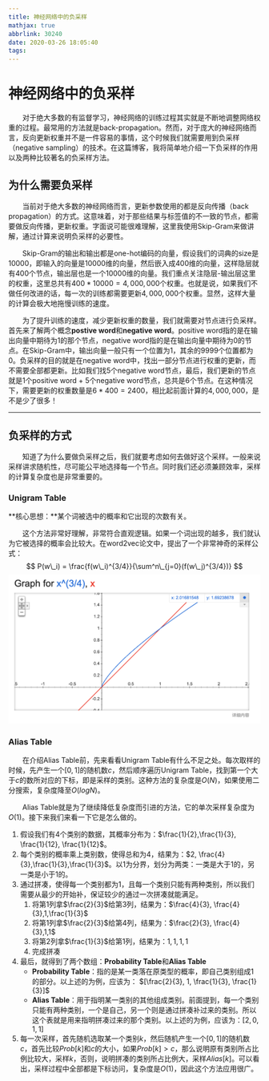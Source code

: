 ```yaml
---
title: 神经网络中的负采样
mathjax: true
abbrlink: 30240
date: 2020-03-26 18:05:40
tags:
---
```


# 神经网络中的负采样

&emsp;&emsp;对于绝大多数的有监督学习，神经网络的训练过程其实就是不断地调整网络权重的过程。最常用的方法就是back-propagation。然而，对于庞大的神经网络而言，反向更新权重并不是一件容易的事情，这个时候我们就需要用到负采样（negative sampling）的技术。在这篇博客，我将简单地介绍一下负采样的作用以及两种比较著名的负采样方法。

<!-- more -->

## 为什么需要负采样

&emsp;&emsp;当前对于绝大多数的神经网络而言，更新参数使用的都是反向传播（back propagation）的方式。这意味着，对于那些结果与标签值的不一致的节点，都需要做反向传播，更新权重。字面说可能很难理解，这里我使用Skip-Gram来做讲解，通过计算来说明负采样的必要性。

&emsp;&emsp;Skip-Gram的输出和输出都是one-hot编码的向量，假设我们的词典的size是10000，即输入的向量是10000维的向量，然后嵌入成400维的向量，这样隐层就有400个节点，输出层也是一个10000维的向量。我们重点关注隐层-输出层这里的权重，这里总共有$400 * 10000 = 4,000,000$个权重。也就是说，如果我们不做任何改进的话，每一次的训练都需要更新$4,000,000$个权重。显然，这样大量的计算会极大地拖慢训练的速度。

&emsp;&emsp;为了提升训练的速度，减少更新权重的数量，我们就需要对节点进行负采样。首先来了解两个概念**postive word**和**negative word**。positive word指的是在输出向量中期待为1的那个节点，negative word指的是在输出向量中期待为0的节点。在Skip-Gram中，输出向量一般只有一个位置为1，其余的9999个位置都为0。负采样的目的就是在negative word中，找出一部分节点进行权重的更新，而不需要全部都更新。比如我们找5个negative word节点，最后，我们更新的节点就是1个positive word + 5个negative word节点，总共是6个节点。在这种情况下，需要更新的权重数量是$6 * 400 = 2400$，相比起前面计算的$4,000,000$，是不是少了很多！

---

## 负采样的方式

&emsp;&emsp;知道了为什么要做负采样之后，我们就要考虑如何去做好这个采样。一般来说采样讲求随机性，尽可能公平地选择每一个节点。同时我们还必须兼顾效率，采样的计算复杂度也是非常重要的。

### Unigram Table

**核心思想：**某个词被选中的概率和它出现的次数有关。

&emsp;&emsp;这个方法非常好理解，非常符合直观逻辑。如果一个词出现的越多，我们就认为它被选择的概率会比较大。在word2vec论文中，提出了一个非常神奇的采样公式：
$$
P(w\_i) = \frac{f(w\_i)^{3/4}}{\sum^n\_{j=0}(f(w\_j)^{3/4})}
$$
![pic](/images/unigram_table0.png)

### Alias Table

&emsp;&emsp;在介绍Alias Table前，先来看看Unigram Table有什么不足之处。每次取样的时候，先产生一个$[0,1]$的随机数$c$，然后顺序遍历Unigram Table，找到第一个大于$c$的数所对应的下标，即是采样的类别。这种方法的复杂度是$O(N)$，如果使用二分搜索，复杂度降至$O(log N)$。

&emsp;&emsp;Alias Table就是为了继续降低复杂度而引进的方法，它的单次采样复杂度为$O(1)$。接下来我们来看一下它是怎么做的。

1. 假设我们有4个类别的数据，其概率分布为：$\frac{1}{2},\frac{1}{3}, \frac{1}{12}, \frac{1}{12}$。
2. 每个类别的概率乘上类别数，使得总和为4，结果为：$2, \frac{4}{3},\frac{1}{3},\frac{1}{3}$。以1为分界，划分为两类：一类是大于1的，另一类是小于1的。
3. 通过拼凑，使得每一个类别都为1，且每一个类别只能有两种类别，所以我们需要从最少的开始补，保证较少的通过一次拼凑就能满足。
   1. 将第1列拿$\frac{2}{3}$给第3列，结果为：$\frac{4}{3}, \frac{4}{3},1,\frac{1}{3}$
   2. 将第1列拿$\frac{2}{3}$给第4列，结果为：$\frac{2}{3}, \frac{4}{3},1,1$
   3. 将第2列拿$\frac{1}{3}$给第1列，结果为：$1,1,1,1$
   4. 完成拼凑
4. 最后，就得到了两个数组：**Probability Table**和**Alias Table**
   + **Probability Table**：指的是某一类落在原类型的概率，即自己类别组成1的部分。以上述的为例，应该为： $[\frac{2}{3}, 1, \frac{1}{3}, \frac{1}{3}]$
   + **Alias Table**：用于指明某一类别的其他组成类别。前面提到，每一个类别只能有两种类别，一个是自己，另一个则是通过拼凑补过来的类别。所以这个表就是用来指明拼凑过来的那个类别。以上述的为例，应该为：$[2, 0, 1, 1]$
5. 每一次采样，首先随机选取某一个类别$k$，然后随机产生一个$[0,1]$的随机数$c$，首先比较$Prob[k]$和$c$的大小，如果$Prob[k] > c$，那么说明原有类别所占比例比较大，采样$k$，否则，说明拼凑的类别所占比例大，采样$Alias[k]$。可以看出，采样过程中全部都是下标访问，复杂度是$O(1)$，因此这个方法应用很广。　

